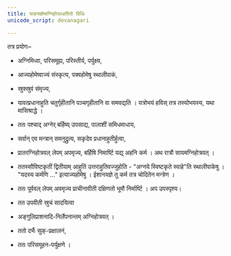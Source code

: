 ```yaml
---
title: पाकयज्ञेष्वग्निहोत्राधारितो विधिः
unicode_script: devanagari

---
```


तत्र प्रयोगः–

- अग्निमिध्वा, परिसमूह्य, परिस्तीर्य, पर्युक्ष्य,
- आज्यहोमेष्वाज्यं संस्कृत्य, पक्वहोमेषु स्थालीपाकं,
- स्रुक्स्रुवं संमृज्य,

- यावत्प्रधानाहुति चतुर्गृहीतानि पञ्चगृहीतानि वा समवद्यति । यत्रोभयं हविस् तत्र तस्योभयस्य, यथा मासिश्राद्धे ।
- ततः पश्चाद् अग्नेर् बर्हिष्य् उपसाद्य, पालाशीं समिधमाधाय,

- सर्वान् एव मन्त्रान् समनुद्रुत्य, सकृदेव प्रधानाहुतीर्हुत्वा,
- प्रातरग्निहोत्रवल् लेपम् अपमृज्य, बर्हिषि निमार्ष्टि यद्य् अहनि कर्म । अथ रात्रौ सायमग्निहोत्रवत् ।

- ततस्सौविष्टकृतीं द्वितीयाम् आहुतिं उत्तराहुतिवज्जुहोति - "अग्नये स्विष्टकृते स्वाहे"ति स्थालीपाकेषु । "यदस्य कर्मणि …" इत्याज्यहोमेषु । ईशानयज्ञे तु कर्म तत्र चोदितेन मन्त्रेण ।
- ततः पूर्ववल् लेपम् अवमृज्य प्राचीनावीती दक्षिणतो भूमौ निर्मार्ष्टि । अप उपस्पृश्य।

- तत उपवीती स्रुचं सादयित्वा
- अङ्गुलिप्राशनादि-निर्लेपनान्तम् अग्निहोत्रवत् ।
- ततो दर्भैः सुक्-प्रक्षालनं,
- ततः परिसमूहन-पर्युक्षणे ।
